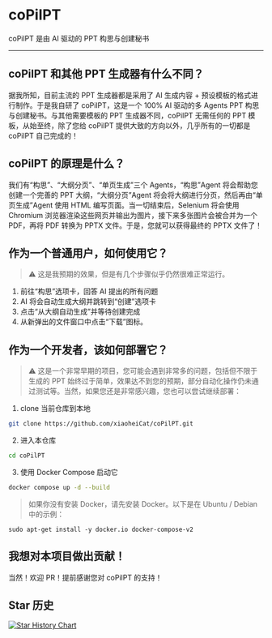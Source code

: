 # coPilPT
coPilPT 是由 AI 驱动的 PPT 构思与创建秘书

---

## coPilPT 和其他 PPT 生成器有什么不同？
据我所知，目前主流的 PPT 生成器都是采用了 AI 生成内容 + 预设模板的格式进行制作。于是我自研了 coPilPT，这是一个 100% AI 驱动的多 Agents PPT 构思与创建秘书。与其他需要模板的 PPT 生成器不同，coPilPT 无需任何的 PPT 模板，从始至终，除了您给 coPilPT 提供大致的方向以外，几乎所有的一切都是 coPilPT 自己完成的！

## coPilPT 的原理是什么？
我们有“构思”、“大纲分页”、“单页生成”三个 Agents，“构思”Agent 将会帮助您创建一个完善的 PPT 大纲，“大纲分页”Agent 将会将大纲进行分页，然后再由“单页生成”Agent 使用 HTML 编写页面。当一切结束后，Selenium 将会使用 Chromium 浏览器渲染这些网页并输出为图片，接下来多张图片会被合并为一个 PDF，再将 PDF 转换为 PPTX 文件。于是，您就可以获得最终的 PPTX 文件了！

## 作为一个普通用户，如何使用它？
> ⚠️ 这是我预期的效果，但是有几个步骤似乎仍然很难正常运行。
1. 前往“构思”选项卡，回答 AI 提出的所有问题
2. AI 将会自动生成大纲并跳转到“创建”选项卡
3. 点击“从大纲自动生成”并等待创建完成
4. 从新弹出的文件窗口中点击“下载”图标。

## 作为一个开发者，该如何部署它？
> ⚠️ 这是一个非常早期的项目，您可能会遇到非常多的问题，包括但不限于生成的 PPT 始终过于简单，效果达不到您的预期，部分自动化操作仍未通过测试等。当然，如果您还是非常感兴趣，您也可以尝试继续部署：
1. clone 当前仓库到本地
```bash
git clone https://github.com/xiaoheiCat/coPilPT.git
```
2. 进入本仓库
```bash
cd coPilPT
```
3. 使用 Docker Compose 启动它
```bash
docker compose up -d --build
```
> 如果你没有安装 Docker，请先安装 Docker。以下是在 Ubuntu / Debian 中的示例：
```
sudo apt-get install -y docker.io docker-compose-v2
```

## 我想对本项目做出贡献！
当然！欢迎 PR！提前感谢您对 coPilPT 的支持！

## Star 历史
[![Star History Chart](https://api.star-history.com/svg?repos=xiaoheiCat/coPilPT&type=Date)](https://www.star-history.com/#xiaoheiCat/coPilPT&Date)
